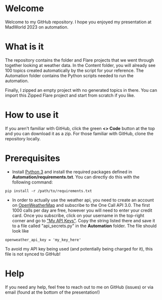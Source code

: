 # Welcome
Welcome to my GitHub repository. I hope you enjoyed my presentation at MadWorld 2023 on automation. 

# What is it
The repository contains the folder and Flare projects that we went through together looking at weather data. In the Content folder, you will already see 100 topics created automatically by the script for your reference. The Automation folder contains the Python scripts needed to run the automation. 

Finally, I zipped an empty project with no generated topics in there. You can import this Zipped Flare project and start from scratch if you like.

# How to use it
If you aren't familiar with GitHub, click the green **<> Code** button at the top and you can download it as a zip. For those familiar with GitHub, clone the repository locally.

# Prerequisites
* Install [Python 3](https://www.python.org/downloads/) and install the required packages defined in **Automation/requirements.txt**. You can directly do this with the following command:

```
pip install -r /path/to/requirements.txt
```

* In order to actually use the weather api, you need to create an account on [OpenWeatherMap](openweathermap.org/api) and subscribe to the One Call API 3.0. The first 1000 calls per day are free, however you will need to enter your credit card. Once you subscribe, click on your username in the top-right corner and go to ["My API Keys"](https://home.openweathermap.org/api_keys). Copy the string listed there and save it to a file called "api_secrets.py" in the **Automation** folder. The file should look like
```
openweather_api_key = 'my_key_here'
```
To avoid my API key being used (and potentially being charged for it), this file is not synced to GitHub! 

# Help
If you need any help, feel free to reach out to me on GitHub (issues) or via email (found at the bottom of the presentation!)
